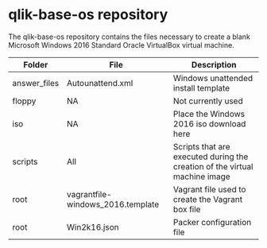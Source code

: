 # qlik-base-os repository
The qlik-base-os repository contains the files necessary to create a blank Microsoft Windows 2016 Standard Oracle VirtualBox virtual machine.  

| Folder | File | Description|
|--------|------|------------|
| answer_files| Autounattend.xml| Windows unattended install template|
| floppy | NA | Not currently used|
| iso | NA | Place the Windows 2016 iso download here|
| scripts | All | Scripts that are executed during the creation of the virtual machine image |
| root | vagrantfile-windows_2016.template | Vagrant file used to create the Vagrant box file |
| root | Win2k16.json | Packer configuration file |

